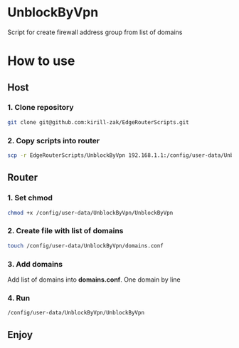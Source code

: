 # UnblockByVpn
Script for create firewall address group from list of domains

# How to use
## Host
### 1. Clone repository
```sh
git clone git@github.com:kirill-zak/EdgeRouterScripts.git
```

### 2. Copy scripts into router
```sh
scp -r EdgeRouterScripts/UnblockByVpn 192.168.1.1:/config/user-data/UnblockByVpn
```

## Router
### 1. Set chmod
```sh
chmod +x /config/user-data/UnblockByVpn/UnblockByVpn
```

### 2. Create file with list of domains
```sh
touch /config/user-data/UnblockByVpn/domains.conf
```

### 3. Add domains
Add list of domains into **domains.conf**. One domain by line

### 4. Run
```sh
/config/user-data/UnblockByVpn/UnblockByVpn
```

## Enjoy